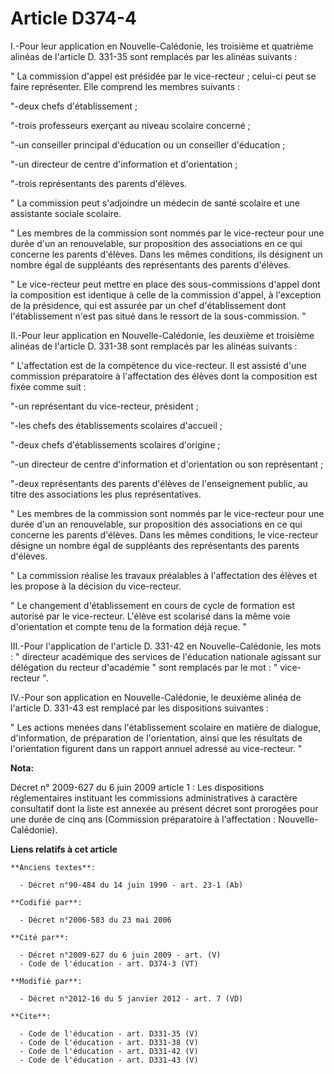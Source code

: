 # Article D374-4

I.-Pour leur application en Nouvelle-Calédonie, les troisième et quatrième alinéas de l'article D. 331-35 sont remplacés par
les alinéas suivants : 

" La commission d'appel est présidée par le vice-recteur ; celui-ci peut se faire représenter. Elle comprend les membres
suivants : 

"-deux chefs d'établissement ; 

"-trois professeurs exerçant au niveau scolaire concerné ; 

"-un conseiller principal d'éducation ou un conseiller d'éducation ; 

"-un directeur de centre d'information et d'orientation ; 

"-trois représentants des parents d'élèves. 

" La commission peut s'adjoindre un médecin de santé scolaire et une assistante sociale scolaire. 

" Les membres de la commission sont nommés par le vice-recteur pour une durée d'un an renouvelable, sur proposition des
associations en ce qui concerne les parents d'élèves. Dans les mêmes conditions, ils désignent un nombre égal de suppléants
des représentants des parents d'élèves. 

" Le vice-recteur peut mettre en place des sous-commissions d'appel dont la composition est identique à celle de la
commission d'appel, à l'exception de la présidence, qui est assurée par un chef d'établissement dont l'établissement n'est
pas situé dans le ressort de la sous-commission. " 

II.-Pour leur application en Nouvelle-Calédonie, les deuxième et troisième alinéas de l'article D. 331-38 sont remplacés par
les alinéas suivants : 

" L'affectation est de la compétence du vice-recteur. Il est assisté d'une commission préparatoire à l'affectation des élèves
dont la composition est fixée comme suit : 

"-un représentant du vice-recteur, président ; 

"-les chefs des établissements scolaires d'accueil ; 

"-deux chefs d'établissements scolaires d'origine ; 

"-un directeur de centre d'information et d'orientation ou son représentant ; 

"-deux représentants des parents d'élèves de l'enseignement public, au titre des associations les plus représentatives. 

" Les membres de la commission sont nommés par le vice-recteur pour une durée d'un an renouvelable, sur proposition des
associations en ce qui concerne les parents d'élèves. Dans les mêmes conditions, le vice-recteur désigne un nombre égal de
suppléants des représentants des parents d'élèves. 

" La commission réalise les travaux préalables à l'affectation des élèves et les propose à la décision du vice-recteur. 

" Le changement d'établissement en cours de cycle de formation est autorisé par le vice-recteur. L'élève est scolarisé dans
la même voie d'orientation et compte tenu de la formation déjà reçue. " 

III.-Pour l'application de l'article D. 331-42 en Nouvelle-Calédonie, les mots : " directeur académique des services de
l'éducation nationale agissant sur délégation du recteur d'académie " sont remplacés par le mot : " vice-recteur ". 

IV.-Pour son application en Nouvelle-Calédonie, le deuxième alinéa de l'article D. 331-43 est remplacé par les dispositions
suivantes : 

" Les actions menées dans l'établissement scolaire en matière de dialogue, d'information, de préparation de l'orientation,
ainsi que les résultats de l'orientation figurent dans un rapport annuel adressé au vice-recteur. "

**Nota:**

Décret n° 2009-627 du 6 juin 2009 article 1 : Les dispositions réglementaires instituant les commissions administratives à
caractère consultatif dont la liste est annexée au présent décret sont prorogées pour une durée de cinq ans (Commission
préparatoire à l'affectation : Nouvelle-Calédonie).

**Liens relatifs à cet article**

	**Anciens textes**:

	  - Décret n°90-484 du 14 juin 1990 - art. 23-1 (Ab)

	**Codifié par**:

	  - Décret n°2006-583 du 23 mai 2006

	**Cité par**:

	  - Décret n°2009-627 du 6 juin 2009 - art. (V)
	  - Code de l'éducation - art. D374-3 (VT)

	**Modifié par**:

	  - Décret n°2012-16 du 5 janvier 2012 - art. 7 (VD)

	**Cite**:

	  - Code de l'éducation - art. D331-35 (V)
	  - Code de l'éducation - art. D331-38 (V)
	  - Code de l'éducation - art. D331-42 (V)
	  - Code de l'éducation - art. D331-43 (V)
